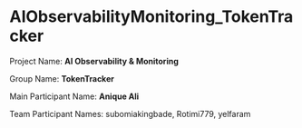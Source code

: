 # AIObservabilityMonitoring_TokenTracker

Project Name: **AI Observability & Monitoring**

Group Name: **TokenTracker**

Main Participant Name: **Anique Ali**

Team Participant Names:
subomiakingbade,  Rotimi779, yelfaram
